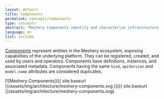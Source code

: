 ```yaml
---
layout: default
title: Components
permalink: concepts/components
type: concepts
abstract: "Meshery Components identify and characterize infrastructure under management."
language: en
list: include
---
```


[Components](https://github.com/meshery/meshery/tree/master/server/meshmodel/components) represent entities in the Meshery ecosystem, exposing capabilities of the underlying platform. They can be registered, created, and used by users and operators. Components have definitions, instances, and associated metadata. Components having the same `kind`, `apiVersion` and `model.name` attributes are considered duplicates.

[![Meshery Components]({{ site.baseurl }}/assets/img/architecture/meshery-components.svg
)]({{ site.baseurl }}/assets/img/architecture/meshery-components.svg)
